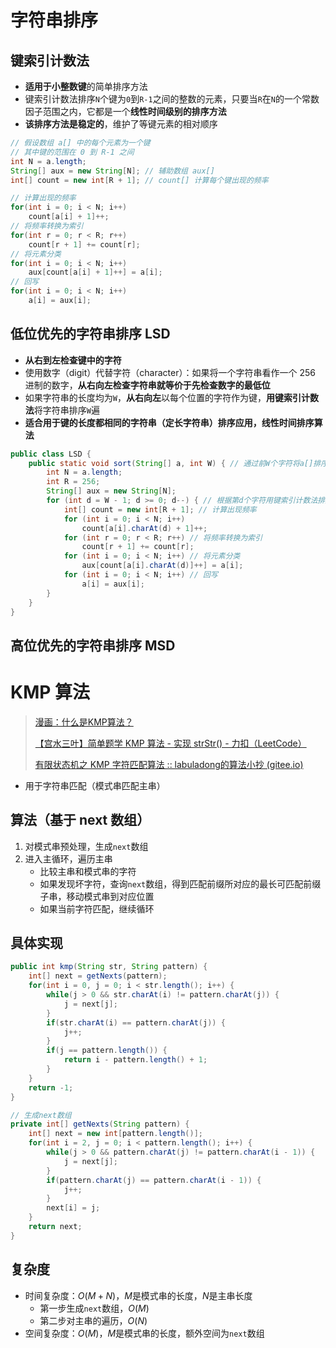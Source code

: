 # 字符串排序

## 键索引计数法

- **适用于小整数键**的简单排序方法
- 键索引计数法排序`N`个键为`0`到`R-1`之间的整数的元素，只要当`R`在`N`的一个常数因子范围之内，它都是一个**线性时间级别的排序方法**
- **该排序方法是稳定的**，维护了等键元素的相对顺序

```java
// 假设数组 a[] 中的每个元素为一个键
// 其中键的范围在 0 到 R-1 之间
int N = a.length;
String[] aux = new String[N]; // 辅助数组 aux[]
int[] count = new int[R + 1]; // count[] 计算每个键出现的频率

// 计算出现的频率
for(int i = 0; i < N; i++)
    count[a[i] + 1]++;
// 将频率转换为索引
for(int r = 0; r < R; r++)
    count[r + 1] += count[r];
// 将元素分类
for(int i = 0; i < N; i++)
    aux[count[a[i] + 1]++] = a[i];
// 回写
for(int i = 0; i < N; i++)
    a[i] = aux[i];
```

## 低位优先的字符串排序 LSD

- **从右到左检查键中的字符**
- 使用数字（digit）代替字符（character）：如果将一个字符串看作一个 256 进制的数字，**从右向左检查字符串就等价于先检查数字的最低位**
- 如果字符串的长度均为`W`，**从右向左**以每个位置的字符作为键，**用键索引计数法**将字符串排序`W`遍
- **适合用于键的长度都相同的字符串（定长字符串）排序应用，线性时间排序算法**

```java
public class LSD {
    public static void sort(String[] a, int W) { // 通过前W个字符将a[]排序
        int N = a.length;
        int R = 256;
        String[] aux = new String[N];
        for (int d = W - 1; d >= 0; d--) { // 根据第d个字符用键索引计数法排序
            int[] count = new int[R + 1]; // 计算出现频率
            for (int i = 0; i < N; i++)
                count[a[i].charAt(d) + 1]++;
            for (int r = 0; r < R; r++) // 将频率转换为索引
                count[r + 1] += count[r];
            for (int i = 0; i < N; i++) // 将元素分类
                aux[count[a[i].charAt(d)]++] = a[i];
            for (int i = 0; i < N; i++) // 回写
                a[i] = aux[i];
        }
    }
}
```

## 高位优先的字符串排序 MSD

# KMP 算法

> [漫画：什么是KMP算法？](https://mp.weixin.qq.com/s/xUixZq8_8J6uivx6t6ViwQ)
>
> [【宫水三叶】简单题学 KMP 算法 - 实现 strStr() - 力扣（LeetCode）](https://leetcode.cn/problems/implement-strstr/solution/shua-chuan-lc-shuang-bai-po-su-jie-fa-km-tb86/)
>
> [有限状态机之 KMP 字符匹配算法 :: labuladong的算法小抄 (gitee.io)](https://labuladong.gitee.io/algo/3/26/95/)

- 用于字符串匹配（模式串匹配主串）

## 算法（基于 next 数组）

1. 对模式串预处理，生成`next`数组
2. 进入主循环，遍历主串
   - 比较主串和模式串的字符
   - 如果发现坏字符，查询`next`数组，得到匹配前缀所对应的最长可匹配前缀子串，移动模式串到对应位置
   - 如果当前字符匹配，继续循环

## 具体实现

```java
public int kmp(String str, String pattern) {
    int[] next = getNexts(pattern);
    for(int i = 0, j = 0; i < str.length(); i++) {
        while(j > 0 && str.charAt(i) != pattern.charAt(j)) {
            j = next[j];
        }
        if(str.charAt(i) == pattern.charAt(j)) {
            j++;
        }
        if(j == pattern.length()) {
            return i - pattern.length() + 1;
        }
    }
    return -1;
}

// 生成next数组
private int[] getNexts(String pattern) {
    int[] next = new int[pattern.length()];
    for(int i = 2, j = 0; i < pattern.length(); i++) {
        while(j > 0 && pattern.charAt(j) != pattern.charAt(i - 1)) {
            j = next[j];
        }
        if(pattern.charAt(j) == pattern.charAt(i - 1)) {
            j++;
        }
        next[i] = j;
    }
    return next;
}
```

## 复杂度

- 时间复杂度：$O(M+N)$，$M$是模式串的长度，$N$是主串长度
  - 第一步生成`next`数组，$O(M)$
  - 第二步对主串的遍历，$O(N)$
- 空间复杂度：$O(M)$，$M$是模式串的长度，额外空间为`next`数组
